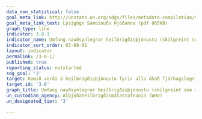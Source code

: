 ```yaml
---
data_non_statistical: false
goal_meta_link: http://unstats.un.org/sdgs/files/metadata-compilation/Metadata-Goal-3.pdf
goal_meta_link_text: Lýsigögn Sameinuðu Þjóðanna (pdf 865kB)
graph_type: line
indicator: 3.8.1
indicator_name: Umfang nauðsynlegrar heilbrigðisþjónustu (skilgreint sem meðalumfang nauðsynlegrar þjónustu á grundvelli gátunaríhlutana sem taka til  frjósemisheilbrigðis og heilbrigðis mæðra, nýbura og barna, smitsjúkdóma, smitlausra sjúkdóma, og þjónustugetu og aðgengis almennings og þeirra samfélagshópa sem standa höllustum fæti).
indicator_sort_order: 03-08-01
layout: indicator
permalink: /3-8-1/
published: true
reporting_status: notstarted
sdg_goal: '3'
target: Komið verði á heilbrigðisþjónustu fyrir alla óháð fjárhagslegri stöðu, aðgengi veitt að góðri og nauðsynlegri heilbrigðisþjónustu og að öruggum, virkum og nauðsynlegum lyfjum og bóluefni á viðráðanlegu verði fyrir alla
target_id: '3.8'
graph_title: Umfang nauðsynlegrar heilbrigðisþjónustu (skilgreint sem meðalumfang nauðsynlegrar þjónustu á grundvelli gátunaríhlutana sem taka til  frjósemisheilbrigðis og heilbrigðis mæðra, nýbura og barna, smitsjúkdóma, smitlausra sjúkdóma, og þjónustugetu og aðgengis almennings og þeirra samfélagshópa sem standa höllustum fæti).
un_custodian_agency: Alþjóðaheilbrigðismálastofnunin (WHO)
un_designated_tier: '3'

---
```

